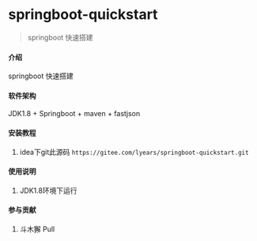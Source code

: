 # springboot-quickstart

>springboot 快速搭建

#### 介绍
springboot 快速搭建

#### 软件架构
JDK1.8 + Springboot + maven + fastjson


#### 安装教程

1.  idea下git此源码 `https://gitee.com/lyears/springboot-quickstart.git`

#### 使用说明

1.  JDK1.8环境下运行


#### 参与贡献

1.  斗木獬 Pull

